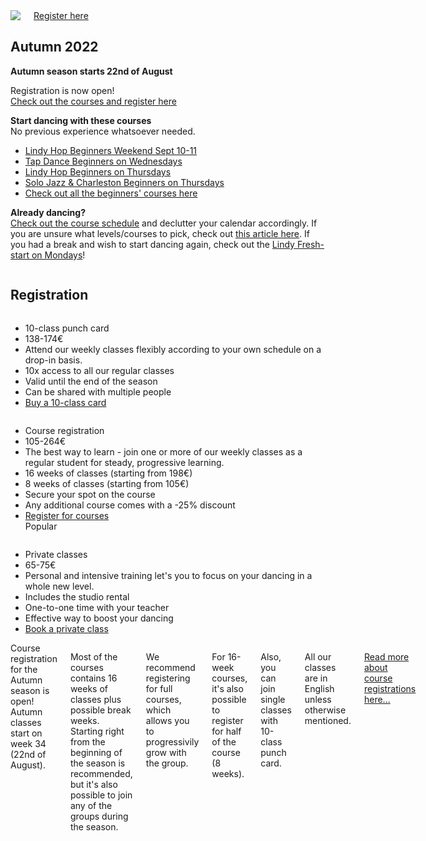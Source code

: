 <section class="row align-items-end">
  <div class="large-6 medium-10 medium-centered columns aside pr20">
    <div class="shadow-pop">
      <a href="/courses">
        <img src="https://firebasestorage.googleapis.com/v0/b/custportal-3000.appspot.com/o/media%2Fbps-autumn-2022.jpg?alt=media&token=19fae595-876a-41d2-8386-8ce1fc1752b7" />
      </a>
    </div>
    <div class="button-group t30">
      <a href="/courses" class="button expand">Register here</a>
    </div>
  </div>

<div class="large-6 medium-8 medium-centered columns end">
<article markdown="1">

## **Autumn** 2022

**Autumn season starts 22nd of August**  

Registration is now open!  
[Check out the courses and register here](/courses)

**Start dancing with these courses**  
No previous experience whatsoever needed.

- [Lindy Hop Beginners Weekend Sept 10-11](/events/2022-helswingi-beginners)
- [Tap Dance Beginners on Wednesdays](https://portal.blackpepperswing.com/courses/6nj38spfklv880t9qs692k6oed)
- [Lindy Hop Beginners on Thursdays](https://portal.blackpepperswing.com/courses/4cpvbqp6gn5elri6gppnqp6j46)
- [Solo Jazz & Charleston Beginners on Thursdays](https://portal.blackpepperswing.com/courses/3qvjeeqoqkcf5vc5sn0q7sont8)
- [Check out all the beginners' courses here](/courses-for-beginners)

**Already dancing?**  
<a href="{{ site.baseurl }}/courses" class="">Check out the course schedule</a> and declutter your calendar accordingly. If you are unsure what levels/courses to pick, check out <a href="https://blackpepperswing.freshdesk.com/en/support/solutions/articles/42000082224-which-courses-should-i-pick-" target="_blank">this article here</a>. If you had a break and wish to start dancing again, check out the [Lindy Fresh-start on Mondays](https://portal.blackpepperswing.com/courses/0klpivh8e57m96ru4uv5s8e7r8)!

</article>
</div>
</section>

<section class="row">
  <div class="medium-12 columns">
    <h2 class="text-center">Registration</h2>
  </div>
</section>

<section class="row">
  <div class="medium-4 columns">
    <ul class="pricing-table">
      <li class="title">10-class punch card</li>
      <li class="price">138-174€</li>
      <li class="description">Attend our weekly classes flexibly according to your own schedule on a drop-in basis.</li>
      <li class="bullet-item">10x access to all our regular classes</li>
      <li class="bullet-item">Valid until the end of the season</li>
      <li class="bullet-item">Can be shared with multiple people</li>
      <li class="cta-button"><a class="button" href="/punch-cards">Buy a 10-class card</a></li>
    </ul>
  </div>
  <div class="medium-4 columns">
    <ul class="pricing-table">
      <li class="title">Course registration</li>
      <li class="price">105-264€</li>
      <li class="description">The best way to learn - join one or more of our weekly classes as a regular student for steady, progressive learning.</li>
      <li class="bullet-item">16 weeks of classes (starting from 198€)</li>
      <li class="bullet-item">8 weeks of classes (starting from 105€)</li>
      <li class="bullet-item">Secure your spot on the course</li>
      <li class="bullet-item">Any additional course comes with a -25% discount</li>
      <li class="cta-button"><a class="button" href="/courses">Register for courses</a></li>
      <div class="ribbon"><div class="ribbon-inner">Popular</div></div>
    </ul>
  </div>
  <div class="medium-4 columns">
    <ul class="pricing-table">
      <li class="title">Private classes</li>
      <li class="price">65-75€</li>
      <li class="description">Personal and intensive training let's you to focus on your dancing in a whole new level.</li>
      <li class="bullet-item">Includes the studio rental</li>
      <li class="bullet-item">One-to-one time with your teacher</li>
      <li class="bullet-item">Effective way to boost your dancing</li>
      <li class="cta-button"><a class="button" href="https://holvi.com/shop/blackpepperswing/section/private-classes/">Book a private class</a></li>
    </ul>
  </div>
</section>

<section class="row">
  <div class="medium-8 medium-centered small-12 columns" markdown="1">
Course registration for the Autumn season is open!  
Autumn classes start on week 34 (22nd of August).

Most of the courses contains 16 weeks of classes plus possible break weeks. Starting right from the beginning of the season is recommended, but it's also possible to join any of the groups during the season.

We recommend registering for full courses, which allows you to progressivily grow with the group.

For 16-week courses, it's also possible to register for half of the course (8 weeks).

Also, you can join single classes with 10-class punch card.

All our classes are in English unless otherwise mentioned.

[Read more about course registrations here...](https://blackpepperswing.freshdesk.com/support/solutions/articles/42000096170-course-registration)
</div>
</section>
